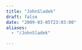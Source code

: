 ```yaml
---
title: "JohnSladek"
draft: false
date: "2009-03-05T23:03:00"
aliases:
  - "/JohnSladek"

---
```

    
